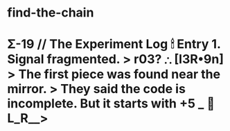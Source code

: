# find-the-chain
# Σ-19 // The Experiment Log  🕯 Entry 1. Signal fragmented.  > r03? ∴ [I3R•9n]   > The first piece was found near the mirror.   > They said the code is incomplete. But it starts with **+5 _**  🎴 L_R__>
